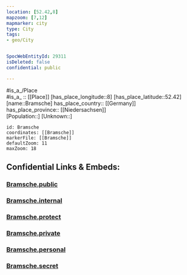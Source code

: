 ```yaml
---
location: [52.42,8] 
mapzoom: [7,12] 
mapmarker: city 
type: City
tags:
- geo/City


SpocWebEntityId: 29311
isDeleted: false
confidential: public

---
```

#is_a_/Place  
#is_a_ :: [[Place]] 
[has_place_longitude::8] 
[has_place_latitude::52.42] 
[name::Bramsche] 
has_place_country:: [[Germany]]  
has_place_province:: [[Niedersachsen]]  
[Population::] 
[Unknown::] 


```leaflet
id: Bramsche
coordinates: [[Bramsche]] 
markerFile: [[Bramsche]] 
defaultZoom: 11 
maxZoom: 18
```


## Confidential Links & Embeds: 

### [Bramsche.public](/_public/\Earth\Continent\Europe\Europe~Central\Germany\Germany~West\Niedersachsen\counties~Niedersachsen\Osnabrück\cities~OsnabrückBramsche.public.md) 

### [Bramsche.internal](/_internal/\Earth\Continent\Europe\Europe~Central\Germany\Germany~West\Niedersachsen\counties~Niedersachsen\Osnabrück\cities~OsnabrückBramsche.internal.md) 

### [Bramsche.protect](/_protect/\Earth\Continent\Europe\Europe~Central\Germany\Germany~West\Niedersachsen\counties~Niedersachsen\Osnabrück\cities~OsnabrückBramsche.protect.md) 

### [Bramsche.private](/_private/\Earth\Continent\Europe\Europe~Central\Germany\Germany~West\Niedersachsen\counties~Niedersachsen\Osnabrück\cities~OsnabrückBramsche.private.md) 

### [Bramsche.personal](/_personal/\Earth\Continent\Europe\Europe~Central\Germany\Germany~West\Niedersachsen\counties~Niedersachsen\Osnabrück\cities~OsnabrückBramsche.personal.md) 

### [Bramsche.secret](/_secret/\Earth\Continent\Europe\Europe~Central\Germany\Germany~West\Niedersachsen\counties~Niedersachsen\Osnabrück\cities~OsnabrückBramsche.secret.md)

